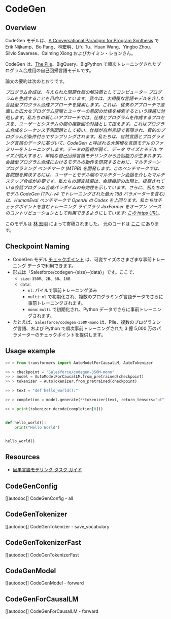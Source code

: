 <!--Copyright 2022 The HuggingFace Team. All rights reserved.

Licensed under the Apache License, Version 2.0 (the "License"); you may not use this file except in compliance with
the License. You may obtain a copy of the License at

http://www.apache.org/licenses/LICENSE-2.0

Unless required by applicable law or agreed to in writing, software distributed under the License is distributed on
an "AS IS" BASIS, WITHOUT WARRANTIES OR CONDITIONS OF ANY KIND, either express or implied. See the License for the
specific language governing permissions and limitations under the License.

⚠️ Note that this file is in Markdown but contain specific syntax for our doc-builder (similar to MDX) that may not be
rendered properly in your Markdown viewer.

-->

# CodeGen

## Overview


CodeGen モデルは、[A Conversational Paradigm for Program Synthesis](https://arxiv.org/abs/2203.13474) で Erik Nijkamp、Bo Pang、林宏明、Lifu Tu、Huan Wang、Yingbo Zhou、Silvio Savarese、Caiming Xiong およびカイミン・ションさん。

CodeGen は、[The Pile](https://pile.eleuther.ai/)、BigQuery、BigPython で順次トレーニングされたプログラム合成用の自己回帰言語モデルです。

論文の要約は次のとおりです。

*プログラム合成は、与えられた問題仕様の解決策としてコンピューター プログラムを生成することを目的としています。我々は、大規模な言語モデルを介した会話型プログラム合成アプローチを提案します。これは、従来のアプローチで直面した広大なプログラム空間とユーザーの意図の仕様を検索するという課題に対処します。私たちの新しいアプローチでは、仕様とプログラムを作成するプロセスを、ユーザーとシステムの間の複数回の対話として捉えます。これはプログラム合成をシーケンス予測問題として扱い、仕様が自然言語で表現され、目的のプログラムが条件付きでサンプリングされます。私たちは、自然言語とプログラミング言語のデータに基づいて、CodeGen と呼ばれる大規模な言語モデルのファミリーをトレーニングします。データの監視が弱く、データ サイズとモデル サイズが拡大すると、単純な自己回帰言語モデリングから会話能力が生まれます。会話型プログラム合成におけるモデルの動作を研究するために、マルチターン プログラミング ベンチマーク (MTPB) を開発します。このベンチマークでは、各問題を解決するには、ユーザーとモデル間のマルチターン会話を介したマルチステップ合成が必要です。私たちの調査結果は、会話機能の出現と、提案されている会話プログラム合成パラダイムの有効性を示しています。さらに、私たちのモデル CodeGen (TPU-v4 でトレーニングされた最大 16B パラメーターを含む) は、HumanEval ベンチマークで OpenAI の Codex を上回ります。私たちはチェックポイントを含むトレーニング ライブラリ JaxFormer をオープン ソースのコントリビューションとして利用できるようにしています: [この https URL](https://github.com/salesforce/codegen)*。

このモデルは [林 宏明](https://huggingface.co/rooa) によって寄稿されました。
元のコードは [ここ](https://github.com/salesforce/codegen) にあります。

## Checkpoint Naming

* CodeGen モデル [チェックポイント](https://huggingface.co/models?other=codegen) は、可変サイズのさまざまな事前トレーニング データで利用できます。
* 形式は「Salesforce/codegen-{size}-{data}」です。ここで、
  * `size`: `350M`、`2B`、`6B`、`16B`
  * `data`:
    * `nl`: パイルで事前トレーニング済み
    * `multi`: `nl` で初期化され、複数のプログラミング言語データでさらに事前トレーニングされます。
    * `mono`: `multi` で初期化され、Python データでさらに事前トレーニングされます。
* たとえば、`Salesforce/codegen-350M-mono` は、Pile、複数のプログラミング言語、および Python で順次事前トレーニングされた 3 億 5,000 万のパラメーターのチェックポイントを提供します。

## Usage example

```python
>> > from transformers import AutoModelForCausalLM, AutoTokenizer

>> > checkpoint = "Salesforce/codegen-350M-mono"
>> > model = AutoModelForCausalLM.from_pretrained(checkpoint)
>> > tokenizer = AutoTokenizer.from_pretrained(checkpoint)

>> > text = "def hello_world():"

>> > completion = model.generate(**tokenizer(text, return_tensors="pt"))

>> > print(tokenizer.decode(completion[0]))


def hello_world():
    print("Hello World")


hello_world()
```

## Resources

- [因果言語モデリング タスク ガイド](../tasks/language_modeling)

## CodeGenConfig

[[autodoc]] CodeGenConfig
    - all

## CodeGenTokenizer

[[autodoc]] CodeGenTokenizer
    - save_vocabulary

## CodeGenTokenizerFast

[[autodoc]] CodeGenTokenizerFast

## CodeGenModel

[[autodoc]] CodeGenModel
    - forward

## CodeGenForCausalLM

[[autodoc]] CodeGenForCausalLM
    - forward
